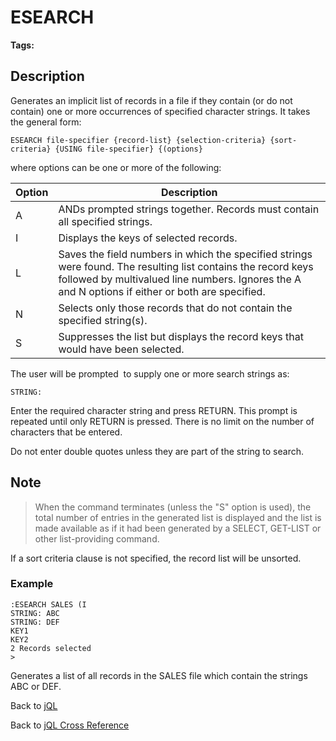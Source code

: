 # ESEARCH

<PageHeader />

**Tags:**
<badge text='jql' vertical='middle' />

## Description

Generates an implicit list of records in a file if they contain (or do not contain) one or more occurrences of specified character strings. It takes the general form:

```
ESEARCH file-specifier {record-list} {selection-criteria} {sort-criteria} {USING file-specifier} {(options}
```

where options can be one or more of the following:

| Option | Description |
| --- | --- |
| A | ANDs prompted strings together. Records must contain all specified strings. |
| I | Displays the keys of selected records. |
| L | Saves the field numbers in which the specified strings were found. The resulting list contains the record keys followed by multivalued line numbers. Ignores the A and N options if either or both are specified. |
| N | Selects only those records that do not contain the specified string(s). |
| S | Suppresses the list but displays the record keys that would have been selected. |

The user will be prompted  to supply one or more search strings as:

```
STRING:
```

Enter the required character string and press RETURN. This prompt is repeated until only RETURN is pressed. There is no limit on the number of characters that be entered.

Do not enter double quotes unless they are part of the string to search.

## Note

> When the command terminates (unless the "S" option is used), the total number of entries in the generated list is displayed and the list is made available as if it had been generated by a SELECT, GET-LIST or other list-providing command.

If a sort criteria clause is not specified, the record list will be unsorted.

### Example

```
:ESEARCH SALES (I
STRING: ABC
STRING: DEF
KEY1
KEY2
2 Records selected
>
```

Generates a list of all records in the SALES file which contain the strings ABC or DEF.

Back to [jQL](./../jbase-query-language/README.md)

Back to [jQL Cross Reference](./../jql-keyword-cross-reference/README.md)

<PageFooter />

